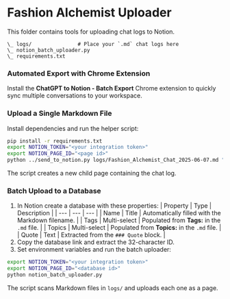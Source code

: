 # Fashion Alchemist Uploader

This folder contains tools for uploading chat logs to Notion.

```
\_ logs/               # Place your `.md` chat logs here
\_ notion_batch_uploader.py
\_ requirements.txt
```

### Automated Export with Chrome Extension

Install the **ChatGPT to Notion - Batch Export** Chrome extension to quickly sync multiple conversations to your workspace.

### Upload a Single Markdown File

Install dependencies and run the helper script:

```bash
pip install -r requirements.txt
export NOTION_TOKEN="<your integration token>"
export NOTION_PAGE_ID="<page id>"
python ../send_to_notion.py logs/Fashion_Alchemist_Chat_2025-06-07.md "Fashion Alchemist Chat"
```

The script creates a new child page containing the chat log.

### Batch Upload to a Database

1. In Notion create a database with these properties:
   | Property | Type | Description |
   | --- | --- | --- |
   | Name | Title | Automatically filled with the Markdown filename. |
   | Tags | Multi-select | Populated from **Tags:** in the `.md` file. |
   | Topics | Multi-select | Populated from **Topics:** in the `.md` file. |
   | Quote | Text | Extracted from the `### Quote` block. |
2. Copy the database link and extract the 32-character ID.
3. Set environment variables and run the batch uploader:

```bash
export NOTION_TOKEN="<your integration token>"
export NOTION_PAGE_ID="<database id>"
python notion_batch_uploader.py
```

The script scans Markdown files in `logs/` and uploads each one as a page.
